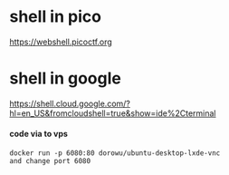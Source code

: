 # shell in pico

https://webshell.picoctf.org


# shell in google

https://shell.cloud.google.com/?hl=en_US&fromcloudshell=true&show=ide%2Cterminal

#### code via to vps 


```
docker run -p 6080:80 dorowu/ubuntu-desktop-lxde-vnc
and change port 6080
```
